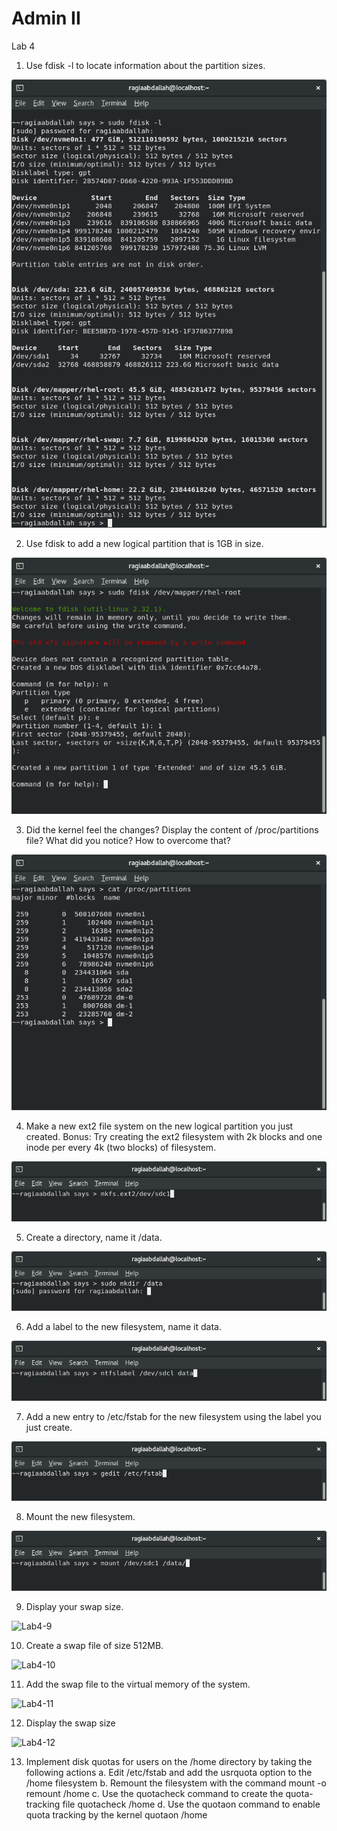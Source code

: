 # Admin II
Lab 4

1. Use fdisk -l to locate information about the partition sizes.

![Lab4-1](https://github.com/ragia-abdallah/Admin-II-Labs/blob/main/AdminII/Lab4-1.png)

2. Use fdisk to add a new logical partition that is 1GB in size.

![Lab4-2](https://github.com/ragia-abdallah/Admin-II-Labs/blob/main/AdminII/Lab4-2.png)

3. Did the kernel feel the changes? Display the content of /proc/partitions file? What did you notice? How to overcome that?

![Lab4-3](https://github.com/ragia-abdallah/Admin-II-Labs/blob/main/AdminII/Lab4-3.png)

4. Make a new ext2 file system on the new logical partition you just created.
Bonus: Try creating the ext2 filesystem with 2k blocks and one inode per every 4k (two blocks) of filesystem.

![Lab4-4](https://github.com/ragia-abdallah/Admin-II-Labs/blob/main/AdminII/Lab4-4.png)

5. Create a directory, name it /data.

![Lab4-5](https://github.com/ragia-abdallah/Admin-II-Labs/blob/main/AdminII/Lab4-5.png)

6. Add a label to the new filesystem, name it data.

![Lab4-6](https://github.com/ragia-abdallah/Admin-II-Labs/blob/main/AdminII/Lab4-6.png)

7. Add a new entry to /etc/fstab for the new filesystem using the label you just create.

![Lab4-7](https://github.com/ragia-abdallah/Admin-II-Labs/blob/main/AdminII/Lab4-7.png)

8. Mount the new filesystem.

![Lab4-8](https://github.com/ragia-abdallah/Admin-II-Labs/blob/main/AdminII/Lab4-8.png)

9. Display your swap size.

![Lab4-9](https://github.com/ragia-abdallah/Admin-II-Labs/blob/main/AdminII/Lab4-9.png)

10. Create a swap file of size 512MB.

![Lab4-10](https://github.com/ragia-abdallah/Admin-II-Labs/blob/main/AdminII/Lab4-10.png)

11. Add the swap file to the virtual memory of the system.

![Lab4-11](https://github.com/ragia-abdallah/Admin-II-Labs/blob/main/AdminII/Lab4-11.png)

12. Display the swap size

![Lab4-12](https://github.com/ragia-abdallah/Admin-II-Labs/blob/main/AdminII/Lab4-12.png)

13. Implement disk quotas for users on the /home directory by taking the following actions
        a. Edit /etc/fstab and add the usrquota option to the /home filesystem
        b. Remount the filesystem with the command mount -o remount /home
        c. Use the quotacheck command to create the quota-tracking file quotacheck /home
        d. Use the quotaon command to enable quota tracking by the kernel quotaon /home



